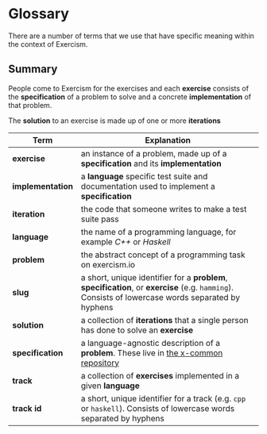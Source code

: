 # Glossary

There are a number of terms that we use that have specific meaning within the
context of Exercism.

## Summary

People come to Exercism for the exercises and each **exercise** consists of the **specification** of a problem to solve and a concrete **implementation** of that problem.

The **solution** to an exercise is made up of one or more **iterations**

| Term               | Explanation                                                                                                                                         |
|--------------------|-----------------------------------------------------------------------------------------------------------------------------------------------------|
| **exercise**       | an instance of a problem, made up of a **specification** and its **implementation**                                                                 |
| **implementation** | a **language** specific test suite and documentation used to implement a **specification**                                                          |
| **iteration**      | the code that someone writes to make a test suite pass                                                                                              |
| **language**       | the name of a programming language, for example _C++_ or _Haskell_                                                                                  |
| **problem**        | the abstract concept of a programming task on exercism.io                                                                                           |
| **slug**           | a short, unique identifier for a **problem**, **specification**, or **exercise** (e.g. `hamming`). Consists of lowercase words separated by hyphens |
| **solution**       | a collection of **iterations** that a single person has done to solve an **exercise**                                                               |
| **specification**  | a language-agnostic description of a **problem**. These live in [the x-common repository][x-common-repo]                                            |
| **track**          | a collection of **exercises** implemented in a given **language**                                                                                   |
| **track id**       | a short, unique identifier for a track (e.g. `cpp` or `haskell`). Consists of lowercase words separated by hyphens                                  |

[x-common-repo]: https://github.com/exercism/x-common
